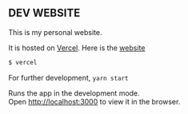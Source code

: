 ## DEV WEBSITE

This is my personal website.

It is hosted on [Vercel](https://vercel.com).
Here is the [website](https://dgdev.vercel.app)

```sh
$ vercel
```

For further development,
`yarn start`

Runs the app in the development mode.<br />
Open [http://localhost:3000](http://localhost:3000) to view it in the browser.
